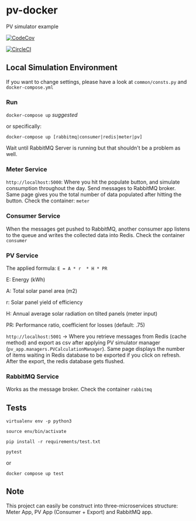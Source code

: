# pv-docker
PV simulator example

[![CodeCov](https://codecov.io/gh/ebsaral/pv-docker/branch/master/graph/badge.svg)](https://codecov.io/gh/ebsaral/pv-docker)

[![CircleCI](https://circleci.com/gh/ebsaral/pv-docker/tree/master.svg?style=svg)](https://circleci.com/gh/ebsaral/pv-docker/tree/master)

## Local Simulation Environment

If you want to change settings, please have a look at `common/consts.py` and `docker-compose.yml`

### Run

`docker-compose up` *suggested*

or specifically:

`docker-compose up [rabbitmq|consumer|redis|meter|pv]`

Wait until RabbitMQ Server is running but that shouldn't be a problem as well. 

### Meter Service

`http://localhost:5000`: Where you hit the populate button, and simulate consumption throughout the day. Send messages to RabbitMQ broker. Same page gives you the total number of data populated after hitting the button. Check the container: `meter`

### Consumer Service

When the messages get pushed to RabbitMQ, another consumer app listens to the queue and writes the collected data into Redis. Check the container `consumer`

### PV Service

The applied formula: `E = A * r  * H * PR`

E: Energy (kWh)

A: Total solar panel area (m2)

r: Solar panel yield of efficiency

H: Annual average solar radiation on tilted panels (meter input)

PR: Performance ratio, coefficient for losses (default: .75)

`http://localhost:5001` -> Where you retrieve messages from Redis (cache method) and export as csv after applying PV simulator manager (`pv_app.managers.PVCalculationManager`). Same page displays the number of items waiting in Redis database to be exported if you click on refresh. After the export, the redis database gets flushed. 

### RabbitMQ Service

Works as the message broker. Check the container `rabbitmq`


## Tests

`virtualenv env -p python3`

`source env/bin/activate`

`pip install -r requirements/test.txt`

`pytest`

or 

`docker compose up test`

## Note

This project can easily be construct into three-microservices structure: Meter App, PV App (Consumer + Export) and RabbitMQ app.
